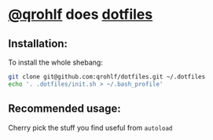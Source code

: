 # [@qrohlf](https://github.com/qrohlf) does [dotfiles](http://dotfiles.github.io)

## Installation:
To install the whole shebang:

```bash
git clone git@github.com:qrohlf/dotfiles.git ~/.dotfiles
echo '. .dotfiles/init.sh > ~/.bash_profile'
```

## Recommended usage:
Cherry pick the stuff you find useful from `autoload`
